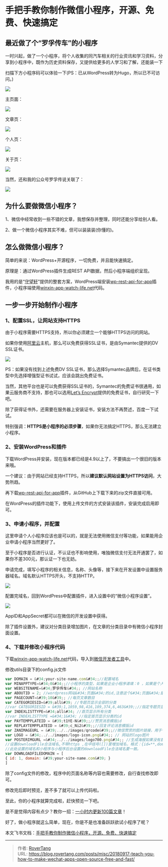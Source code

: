 # 手把手教你制作微信小程序，开源、免费、快速搞定


## 最近做了个“罗孚传车”的小程序

一时兴起，做了一个小程序，将个人收集的同汽车相关的行业资讯和学习资料，分享到小程序中，既作为历史资料保存，又提供给更多的人学习和了解，还能装一下

扫描下方小程序码可以体验一下(PS：已从WordPress转为Hugo，所以已不可访问。)

![](assets/boxcn8SM9PfwO8bdEFBhF122Rpe.jpg)

主页面：

![](assets/boxcn4fTCLba3HJyzqGprtTtZ5V.jpg)

文章页：

![](assets/boxcnVDlz7rp9g1VaMFtvINPIJb.jpg)

个人页：

![](assets/boxcnJfVOIMdcCWn2yhGvbIxblh.jpg)

关于页：

![](assets/boxcnwxHNyorf24Rfk4eAam4rWb.jpg)

当然，还和我的公众号罗孚传说关联了：

![](assets/xiaochengxu-linkmp.jpg)

## 为什么要做微信小程序？

1、微信中经常收到一些不错的文章，我想保存并整理，同时还能分享给别人看。

2、做一个微信小程序其实不难，但可以装装装(你懂的)。

## 怎么做微信小程序？

简单的来说：WordPress&#43;开源程序，一切免费，并且能快速搞定。

原理是：通过WordPress插件生成REST API数据，然后小程序端组织呈现。

我用的是“[守望轩](https://www.watch-life.net/)”提供的整套方案，WordPress端安装[wp-rest-api-for-app](https://github.com/iamxjb/wp-rest-api-for-app)插件，小程序端使用[winxin-app-watch-life.net](https://github.com/iamxjb/winxin-app-watch-life.net)代码。

## 一步一步开始制作小程序

### **1、配置SSL，让网站支持HTTPS**

由于小程序需要HTTPS支持，所以你必须建立一个能够HTTPS访问的网站。

如果你使用[阿里云](https://promotion.aliyun.com/ntms/yunparter/invite.html?userCode=p6lliujk)主机，那么可以免费获得SSL证书，是由Symantec提供的DV SSL证书。

![](assets/boxcnpJ8vL2jMmXvQvr7JuNNWKf.png)

PS：如果没有找到上述免费DV SSL证书，那么选择Symantec品牌后，在证书类型中先选择增强型证书试试，应该会跳出免费证书。

当然，其他平台也是可以免费获得SSL证书的，Symantec的免费证书很通用，如果云服务商不支持，那也可以选用[Let’s Encrypt](https://letsencrypt.org/)提供的免费证书，自行研究一下吧。

除了获得证书外，还需要在服务器上安装证书，安装方法不再赘述，百度一下试试。

特别强调：**HTTPS是小程序的必须步骤**，如果你无法搞定HTTPS，那么无法建立小程序。

### **2、安装WordPress和插件**

下载WordPress并安装，现在版本都已经是4.9以上了，不要搞出一个很旧的版本来哦。

一个建议：由于网站已经支持HTTPS，所以**建议默认网站设置为HTTPS访问**，大势所趋。

再下载[wp-rest-api-for-app](https://github.com/iamxjb/wp-rest-api-for-app)插件，从GitHub上下载下来的zip文件直接可用。

在WordPress的插件功能下，使用上传文件的方式安装该插件，安装完成启用即可。

### **3、申请小程序，并配置**

这里申请个人小程序应该也是可以的，就是无法使用微信支付等功能，如果能用企业申请小程序当然更好了。

至于小程序是否进行认证，不认证也不影响使用，唯独微信支付无法开通罢了，如果你不差300元，那认证一下也无妨。

申请完成，填写小程序的相关信息，名称、头像等，接下来在开发设置中设置服务器域名。域名默认HTTPS开头，不支持HTTP。

![](assets/xiaochengxuyumingpeizhi2.png)

配置完域名，回到WordPress中配置插件，进入设置中的“微信小程序设置”。

![](assets/xiaochengxuchajianshezhi.png)

AppID和AppSecret都可以在微信的开发设置中获得。

除了插件设置外，建议对分类目录增加图片，在文章的分类目录中有微信小程序封面设置。

### **4、下载并修改小程序代码**

下载[winxin-app-watch-life.net](https://github.com/iamxjb/winxin-app-watch-life.net)代码，导入到[微信开发者工具](https://developers.weixin.qq.com/miniprogram/dev/devtools/download.html)中。

修改utils目录下的config.js文件

```js {linenos=table}
var DOMAIN = &#34;your-site-name.com&#34;;//配置域名
var MINAPPTYPE=&#34;0&#34;;//小程序的类型，如果是企业小程序请填：0 ，如果是个人小程序请填：1
var WEBSITENAME=&#34;罗孚传车&#34;; //网站名称
var ABOUTID = 2; //wordpress网站&#34;页面&#34;的id,注意这个&#34;页面&#34;是wordpress的&#34;页面&#34;，不是&#34;文章&#34;
var PAGECOUNT=&#39;10&#39;; //每页文章数目
var CATEGORIESID=&#39;all&#39; //专题页显示全部的分类
//var CATEGORIESID = &#39;1,1059,98,416,189,374,6,463&#39;;//指定专题页显示的分类的id
var INDEXLISTTYPE=&#34;all&#34; //首页显示所有分类
//var INDEXLISTTYPE =&#34;1&#34; //指定首页显示分类的id
var PAYTEMPPLATEID = &#39;t1YE-N&#39;;//赞赏消息模版id
var REPLAYTEMPPLATEID = &#39;c_Ni2&#39;;//回复评论消息模版id
var ZANIMAGEURL = &#39;../../images/qrcode&#39;;//微信赞赏的图片链接，用于个人小程序的赞赏
var LOGO = &#34;../../images/logo-icon.png&#34;; // 网站的logo图片
var POSTERIMGURL =&#34;../../images/logo700.png&#34;; //生成海报如果没有首图，使用此处设置的图片作为海报图片。
//设置downloadFile合法域名,不带https ,在中括号([])里增加域名，格式：{id=**,domain:&#39;www.**.com&#39;}，用英文逗号分隔。
//此处设置的域名和小程序与小程序后台设置的downloadFile合法域名要一致。
var DOWNLOADFILEDOMAIN = [
{ id: 1, domain: &#39;your-site-name.com&#39; }
]
``` 

除了config文件的修改，程序中的页面名称等内容也需要修改，自行查找修改即可。

修改完后即时预览，差不多了就可以上传代码啦。

至此，你的小程序就算完成啦，赶快预览一下吧。

是不是觉得内容有点少？教你一招：[一小时内更新100篇文章](https://rovertang.feishu.cn/docx/doxcnaBfBbfCtQUwfHO2vbCmUVf)！

好了，做小程序就这么简单，现在，你是不是也准备跃跃欲试小程序了呢？

本文飞书文档：[手把手教你制作微信小程序，开源、免费、快速搞定](https://rovertang.feishu.cn/docx/doxcnAI6yIYk2n5kut9rdYPvhpf)


---

> 作者: [RoverTang](https://rovertang.com)  
> URL: https://blog.rovertang.com/posts/misc/20180917-teach-you-how-to-make-wechat-apps-open-source-free-and-fast/  

